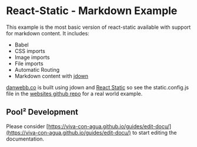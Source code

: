 # React-Static - Markdown Example

This example is the most basic version of react-static available with support for markdown content. It includes:
- Babel
- CSS imports
- Image imports
- File imports
- Automatic Routing
- Markdown content with [jdown](https://github.com/DanWebb/jdown)

[danwebb.co](https://danwebb.co) is built using jdown and [React Static](https://github.com/nozzle/react-static) so see the static.config.js file in the [websites github repo](https://github.com/DanWebb/danwebb.co) for a real world example.

## Pool² Development
Please consider [https://viva-con-agua.github.io/guides/edit-docu/](https://viva-con-agua.github.io/guides/edit-docu/) to start editing the documentation.
